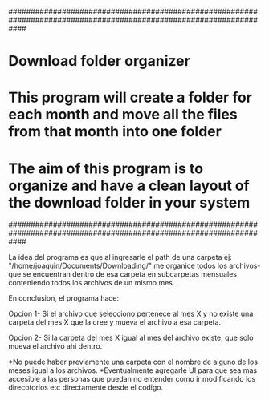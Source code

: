 ####################################################################################################################
#                                       Download folder organizer                                                  #
#      This program will create a folder for each month and move all the files from that month into one folder     #
#                                                                                                                  #
#    The aim of this program is to organize and have a clean layout of the download folder in your system          #
####################################################################################################################

La idea del programa es que al ingresarle el path de una carpeta ej: "/home/joaquin/Documents/Downloading/" me organice todos los archivos-
que se encuentran dentro de esa carpeta en subcarpetas mensuales conteniendo todos los archivos de un mismo mes.

En conclusion, el programa hace:

Opcion 1-
Si el archivo que selecciono pertenece al mes X y no existe una carpeta del mes X que la cree y mueva el archivo a esa carpeta.

Opcion 2-
Si la carpeta del mes X igual al mes del archivo existe, que solo mueva el archivo ahi dentro.


*No puede haber previamente una carpeta con el nombre de alguno de los meses igual a los archivos.
*Eventualmente agregarle UI para que sea mas accesible a las personas que puedan no entender
como ir modificando los direcotorios etc directamente desde el codigo.
